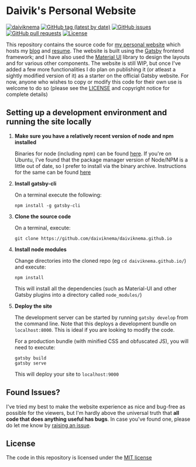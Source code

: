 <h1>
  Daivik's Personal Website
</h1>

[![daiviknema](https://circleci.com/gh/daiviknema/daiviknema.github.io.svg?style=shield)](https://app.circleci.com/pipelines/github/daiviknema/daiviknema.github.io)
[![GitHub tag (latest by date)](https://img.shields.io/github/v/tag/daiviknema/daiviknema.github.io?style=flat)](https://github.com/daiviknema/daiviknema.github.io/tags)
[![GitHub issues](https://img.shields.io/github/issues-raw/daiviknema/daiviknema.github.io?style=flat)](https://github.com/daiviknema/daiviknema.github.io/issues)
[![GitHub pull requests](https://img.shields.io/github/issues-pr/daiviknema/daiviknema.github.io)](https://github.com/daiviknema/daiviknema.github.io/pulls)
[![License](https://img.shields.io/github/license/daiviknema/daiviknema.github.io.svg)](license.txt)

This repository contains the source code for [my personal website](https://daiviknema.github.io) which hosts my [blog](https://daiviknema.github.io/blog) and [resume](https://daiviknema.github.io/about). The website is built using the [Gatsby](https://www.gatsbyjs.com) frontend framework; and I have also used the [Material UI](https://material-ui.com) library to design the layouts and for various other components. The website is still WIP, but once I've added a few more functionalities I do plan on publishing it (or atleast a sightly modified version of it) as a starter on the official Gatsby website. For now, anyone who wishes to copy or modify this code for their own use is welcome to do so (please see the [LICENSE](LICENSE) and copyright notice for complete details)

## Setting up a development environment and running the site locally

1.  **Make sure you have a relatively recent version of node and npm installed**

    Binaries for node (including npm) can be found [here](https://nodejs.org/en/download/). If you're on Ubuntu, I've found that the package manager version of Node/NPM is a little out of date, so I prefer to install via the binary archive. Instructions for the same can be found [here](https://github.com/nodejs/help/wiki/Installation)

2.  **Install gatsby-cli**

    On a terminal execute the following:

    ```shell
    npm install -g gatsby-cli
    ```

3.  **Clone the source code**

    On a terminal, execute:
    
    ```shell
    git clone https://github.com/daiviknema/daiviknema.github.io
    ```

4.  **Install node modules**

    Change directories into the cloned repo (eg `cd daiviknema.github.io/`) and execute:
    
    ```shell
    npm install
    ```
    
    This will install all the dependencies (such as Material-UI and other Gatsby plugins into a directory called `node_modules/`)

5.  **Deploy the site**
    
    The development server can be started by running `gatsby develop` from the command line. Note that this deploys a development bundle on `localhost:8000`. This is ideal if you are looking to modify the code.
    
    For a production bundle (with minified CSS and obfuscated JS), you will need to execute:
    ```shell
    gatsby build
    gatsby serve
    ```
    
    This will deploy your site to `localhost:9000`

## Found Issues?

I've tried my best to make the website experience as nice and bug-free as possible for the viewers, but I'm hardly above the universal truth that **all code that does anything useful has bugs**. In case you've found one, please do let me know by [raising an issue](https://github.com/daiviknema/daiviknema.github.io/issues/new).

## License

The code in this repository is licensed under the [MIT license](LICENSE)